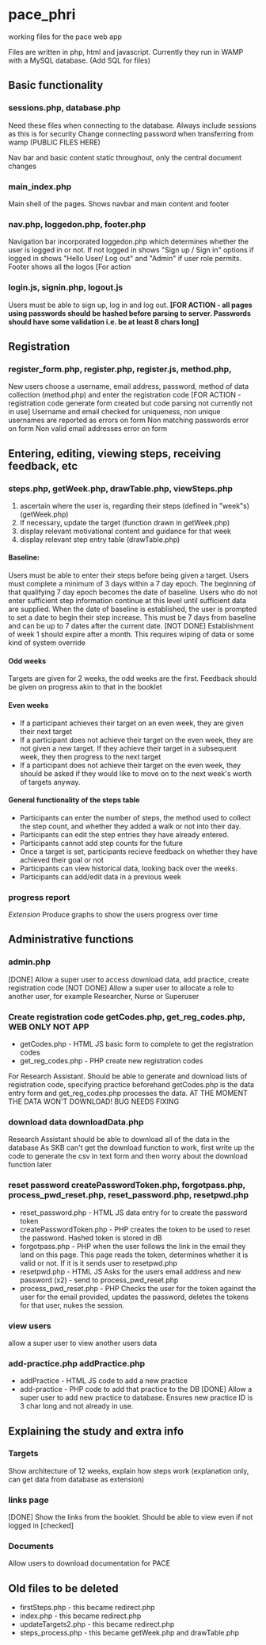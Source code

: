 # pace_phri
working files for the pace web app

Files are written in php, html and javascript. Currently they run in WAMP with a MySQL database. (Add SQL for files)

## Basic functionality
### sessions.php, database.php
Need these files when connecting to the database. Always include sessions as this is for security
Change connecting password when transferring from wamp (PUBLIC FILES HERE)

Nav bar and basic content static throughout, only the central document changes
### main_index.php
Main shell of the pages. Shows navbar and main content and footer

### nav.php, loggedon.php, footer.php
Navigation bar incorporated loggedon.php which determines whether the user is logged in or not. If not logged in shows "Sign up / Sign in" options if logged in shows "Hello User/ Log out" and "Admin" if user role permits. Footer shows all the logos
[For action

### login.js, signin.php, logout.js
Users must be able to sign up, log in and log out. 
**[FOR ACTION - all pages using passwords should be hashed before parsing to server. Passwords should have some validation i.e. be at least 8 chars long]**

## Registration
### register_form.php, register.php, register.js, method.php,
New users choose a username, email address, password, method of data collection (method.php) and enter the registration code [FOR ACTION - registration code generate form created but code parsing not currently not in use]
Username and email checked for uniqueness, non unique usernames are reported as errors on form
Non matching passwords error on form
Non valid email addresses error on form

## Entering, editing, viewing steps, receiving feedback, etc
### steps.php, getWeek.php, drawTable.php, viewSteps.php
1. ascertain where the user is, regarding their steps (defined in "week"s) (getWeek.php)
2. If necessary, update the target (function drawn in getWeek.php)
3. display relevant motivational content and guidance for that week
4. display relevant step entry table (drawTable.php)

#### Baseline: 
Users must be able to enter their steps before being given a target.
Users must complete a minimum of 3 days within a 7 day epoch. The beginning of that qualifying 7 day epoch becomes the date of baseline. 
Users who do not enter sufficient step information continue at this level until sufficient data are supplied. 
When the date of baseline is established, the user is prompted to set a date to begin their step increase. This must be 7 days from baseline and can be up to 7 dates after the current date. 
[NOT DONE] Establishment of week 1 should expire after a month. This requires wiping of data or some kind of system override

#### Odd weeks
Targets are given for 2 weeks, the odd weeks are the first. Feedback should be given on progress akin to that in the booklet

#### Even weeks
* If a participant achieves their target on an even week, they are given their next target
* If a participant does not achieve their target on the even week, they are not given a new target. If they achieve their target in a subsequent week, they then progress to the next target
* If a participant does not achieve their target on the even week, they should be asked if they would like to move on to the next week's worth of targets anyway.  

#### General functionality of the steps table
* Participants can enter the number of steps, the method used to collect the step count, and whether they added a walk or not into their day. 
* Participants can edit the step entries they have already entered.
* Participants cannot add step counts for the future
* Once a target is set, participants recieve feedback on whether they have achieved their goal or not
* Participants can view historical data, looking back over the weeks. 
* Participants can add/edit data in a previous week

### progress report
*Extension* Produce graphs to show the users progress over time

## Administrative functions
### admin.php
[DONE] Allow a super user to access download data, add practice, create registration code 
[NOT DONE] Allow a super user to allocate a role to another user, for example Researcher, Nurse or Superuser 

### Create registration code getCodes.php, get_reg_codes.php, WEB ONLY NOT APP
* getCodes.php - HTML JS basic form to complete to get the registration codes
* get_reg_codes.php - PHP create new registration codes

For Research Assistant. Should be able to generate and download lists of registration code, specifying practice beforehand
getCodes.php is the data entry form and get_reg_codes.php processes the data. 
AT THE MOMENT THE DATA WON'T DOWNLOAD! BUG NEEDS FIXING

### download data downloadData.php
Research Assistant should be able to download all of the data in the database
As SKB can't get the download function to work, first write up the code to generate the csv in text form and then worry about the download function later

### reset password createPasswordToken.php, forgotpass.php, process_pwd_reset.php, reset_password.php, resetpwd.php
* reset_password.php - HTML JS data entry for to create the password token
* createPasswordToken.php - PHP creates the token to be used to reset the password. Hashed token is stored in dB
* forgotpass.php - PHP when the user follows the link in the email they land on this page. This page reads the token,  determines whether it is valid or not. If it is it sends user to resetpwd.php
* resetpwd.php - HTML JS Asks for the users email address and new password (x2) - send to process_pwd_reset.php
* process_pwd_reset.php - PHP Checks the user for the token against the user for the email provided, updates the password, deletes the tokens for that user, nukes the session.

### view users
allow a super user to view another users data

### add-practice.php addPractice.php
* addPractice - HTML JS code to add a new practice
* add-practice - PHP code to add that practice to the DB
[DONE] Allow a super user to add new practice to database. Ensures new practice ID is 3 char long and not already in use.

## Explaining the study and extra info
### Targets
Show architecture of 12 weeks, explain how steps work (explanation only, can get data from database as extension)

### links page
[DONE] Show the links from the booklet. Should be able to view even if not logged in [checked]

### Documents
Allow users to download documentation for PACE

## Old files to be deleted
* firstSteps.php - this became redirect.php
* index.php - this became redirect.php
* updateTargets2.php - this became redirect.php
* steps_process.php - this became getWeek.php and drawTable.php
